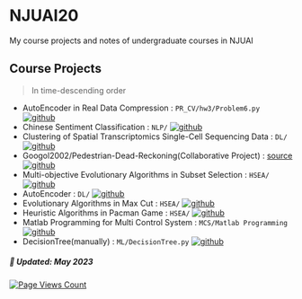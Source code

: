 # NJUAI20
My course projects and notes of undergraduate courses in NJUAI  

## Course Projects  
>In time-descending order
* AutoEncoder in Real Data Compression : `PR_CV/hw3/Problem6.py` [![github](https://img.shields.io/badge/time-2023--05-9cf)](https://github.com/time-2023--05-9cf)
* Chinese Sentiment Classification : `NLP/`  [![github](https://img.shields.io/badge/time-2023--03-9cf)](https://github.com/time-2023--03-9cf)
* Clustering of Spatial Transcriptomics Single-Cell Sequencing Data : `DL/`  [![github](https://img.shields.io/badge/time-2023--01-9cf)](https://github.com/time-2023--01-9cf)
* Googol2002/Pedestrian-Dead-Reckoning(Collaborative Project) : [source](https://github.com/Googol2002/Pedestrian-Dead-Reckoning)  [![github](https://img.shields.io/badge/time-2022--12-9cf)](https://github.com/time-2022--12-9cf)
* Multi-objective Evolutionary Algorithms in Subset Selection : `HSEA/` [![github](https://img.shields.io/badge/time-2022--12-9cf)](https://github.com/time-2022--12-9cf)
* AutoEncoder : `DL/` [![github](https://img.shields.io/badge/time-2022--11-9cf)](https://github.com/time-2022--11-9cf)
* Evolutionary Algorithms in Max Cut : `HSEA/`  [![github](https://img.shields.io/badge/time-2022--11-9cf)](https://github.com/time-2022--11-9cf)
* Heuristic Algorithms in Pacman Game : `HSEA/`  [![github](https://img.shields.io/badge/time-2022--10-9cf)](https://github.com/time-2022--10-9cf)
* Matlab Programming for Multi Control System : `MCS/Matlab Programming`  [![github](https://img.shields.io/badge/time-2022--09-9cf)](https://github.com/time-2022--09-9cf)
* DecisionTree(manually) : `ML/DecisionTree.py`  [![github](https://img.shields.io/badge/time-2022--04-9cf)](https://github.com/time-2022--04-9cf)

  
 
##### 📅 Updated: May 2023
[![Page Views Count](https://badges.toozhao.com/badges/01GYHDTSQX9KXBYG96T2V35KPH/green.svg)](https://badges.toozhao.com/stats/01GYHDTSQX9KXBYG96T2V35KPH "Get your own page views count badge on badges.toozhao.com")
